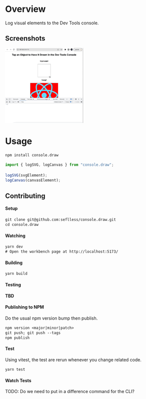 # Overview

Log visual elements to the Dev Tools console.

## Screenshots

<img width="50%" src="./demo.gif" width="100%"/>

# Usage

```sh
npm install console.draw
```

```js
import { logSVG, logCanvas } from "console.draw";

logSVG(svgElement);
logCanvas(canvasElement);
```

## Contributing

#### Setup

```
git clone git@github.com:seflless/console.draw.git
cd console.draw
```

#### Watching

```
yarn dev
# Open the workbench page at http://localhost:5173/
```

#### Building

```
yarn build
```

#### Testing

**TBD**

#### Publishing to NPM

Do the usual npm version bump then publish.

```
npm version <major|minor|patch>
git push; git push --tags
npm publish
```

#### Test

Using vitest, the test are rerun whenever you change related code.

```
yarn test
```

#### Watch Tests

TODO: Do we need to put in a difference command for the CLI?
